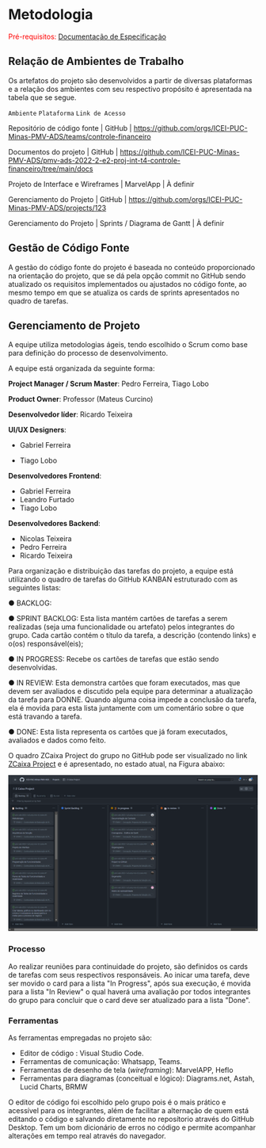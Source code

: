 
# Metodologia

<span style="color:red">Pré-requisitos: <a href="2-Especificação do Projeto.md"> Documentação de Especificação</a></span>

## Relação de Ambientes de Trabalho 

Os artefatos do projeto são desenvolvidos a partir de diversas plataformas e a relação dos ambientes com seu respectivo propósito é apresentada na tabela que se segue. 

`Ambiente`       `Plataforma`        `Link de Acesso`

Repositório de código fonte | GitHub | https://github.com/orgs/ICEI-PUC-Minas-PMV-ADS/teams/controle-financeiro

Documentos do projeto | GitHub | https://github.com/ICEI-PUC-Minas-PMV-ADS/pmv-ads-2022-2-e2-proj-int-t4-controle-financeiro/tree/main/docs

Projeto de Interface e Wireframes | MarvelApp | À definir

Gerenciamento do Projeto | GitHub | https://github.com/orgs/ICEI-PUC-Minas-PMV-ADS/projects/123

Gerenciamento do Projeto | Sprints / Diagrama de Gantt | À definir

## Gestão de Código Fonte 

A gestão do código fonte do projeto é baseada no conteúdo proporcionado na orientação do projeto, que se dá pela opção commit no GitHub sendo atualizado os requisitos implementados ou ajustados no código fonte, ao mesmo tempo em que se atualiza os cards de sprints apresentados no quadro de tarefas.

## Gerenciamento de Projeto

A equipe utiliza metodologias ágeis, tendo escolhido o Scrum como base para definição do processo de desenvolvimento.

A equipe está organizada da seguinte forma: 

**Project Manager / Scrum Master**: Pedro Ferreira, Tiago Lobo

**Product Owner**: Professor (Mateus Curcino)

**Desenvolvedor líder**: Ricardo Teixeira

**UI/UX Designers**:

- Gabriel Ferreira

- Tiago Lobo

**Desenvolvedores Frontend**:

- Gabriel Ferreira
- Leandro Furtado
- Tiago Lobo

**Desenvolvedores Backend**:

- Nicolas Teixeira
- Pedro Ferreira
- Ricardo Teixeira

Para organização e distribuição das tarefas do projeto, a equipe está utilizando o quadro de tarefas do GitHub KANBAN estruturado com as seguintes listas: 

●	BACKLOG: 

●	SPRINT BACKLOG: Esta lista mantém cartões de tarefas a serem realizadas (seja uma funcionalidade ou artefato) pelos integrantes do grupo. Cada cartão contém o título da tarefa, a descrição (contendo links) e o(os) responsável(eis);


●	IN PROGRESS: Recebe os cartões de tarefas que estão sendo desenvolvidas.

●	IN REVIEW: Esta demonstra cartões que foram executados, mas que devem ser avaliados e discutido pela equipe para determinar a atualização da tarefa para DONNE. Quando alguma coisa impede a conclusão da tarefa, ela é movida para esta lista juntamente com um comentário sobre o que está travando a tarefa.

●	DONE: Esta lista representa os cartões que já foram executados, avaliados e dados como feito.


O quadro ZCaixa Project do grupo no GitHub pode ser visualizado no link [ZCaixa Project](https://github.com/orgs/ICEI-PUC-Minas-PMV-ADS/projects/223) e é apresentado, no estado atual, na Figura abaixo:

![Kanban](https://github.com/ICEI-PUC-Minas-PMV-ADS/pmv-ads-2023-1-e3-proj-mov-t2-zcaixa/blob/main/docs/img/Kaban.png?raw=true)


### Processo

Ao realizar reuniões para continuidade do projeto, são definidos os cards de tarefas com seus respectivos responsáveis. Ao inicar uma tarefa, deve ser movido o card para a lista "In Progress", após sua execução, é movida para a lista "In Review" o qual haverá uma avaliação por todos integrantes do grupo para concluir que o card deve ser atualizado para a lista "Done".
 

### Ferramentas

As ferramentas empregadas no projeto são:

- Editor de código : Visual Studio Code.
- Ferramentas de comunicação: Whatsapp, Teams.
- Ferramentas de desenho de tela (_wireframing_): MarvelAPP, Heflo
- Ferramentas para diagramas (conceitual e lógico): Diagrams.net, Astah, Lucid Charts, BRMW

O editor de código foi escolhido pelo grupo pois é o mais prático e acessível para os integrantes, além de facilitar a alternação de quem está editando o código e salvando diretamente no reposítorio através do GitHub Desktop. Tem um bom dicionário de erros no código e permite acompanhar alterações em tempo real através do navegador.
